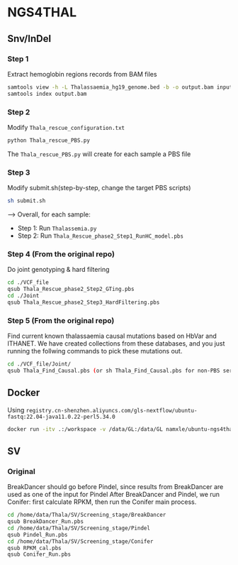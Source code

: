# NGS4THAL

## Snv/InDel

### Step 1

Extract hemoglobin regions records from BAM files

```bash
samtools view -h -L Thalassaemia_hg19_genome.bed -b -o output.bam input.bam
samtools index output.bam
```

### Step 2

Modify `Thala_rescue_configuration.txt`

```bash
python Thala_rescue_PBS.py
```

The `Thala_rescue_PBS.py` will create for each sample a PBS file

### Step 3

Modify submit.sh(step-by-step, change the target PBS scripts)

```bash
sh submit.sh
```

--> Overall, for each sample:

- Step 1: Run `Thalassemia.py`
- Step 2: Run `Thala_Rescue_phase2_Step1_RunHC_model.pbs`

### Step 4 (From the original repo)

Do joint genotyping & hard filtering

```bash
cd ./VCF_file
qsub Thala_Rescue_phase2_Step2_GTing.pbs
cd ./Joint
qsub Thala_Rescue_phase2_Step3_HardFiltering.pbs
```

### Step 5 (From the original repo)

Find current known thalassaemia causal mutations based on HbVar and ITHANET. We have created collections from these databases, and you just running the follwing commands to pick these mutations out.

```bash
cd ./VCF_file/Joint/
qsub Thala_Find_Causal.pbs (or sh Thala_Find_Causal.pbs for non-PBS servers)
```

## Docker

Using `registry.cn-shenzhen.aliyuncs.com/gls-nextflow/ubuntu-fastq:22.04-java11.0.22-perl5.34.0`

```bash
docker run -itv .:/workspace -v /data/GL:/data/GL namxle/ubuntu-ngs4thal:22.04 bash
```

## SV

### Original

BreakDancer should go before Pindel, since results from BreakDancer are used as one of the input for Pindel
After BreakDancer and Pindel, we run Conifer: first calculate RPKM, then run the Conifer main process.

```bash
cd /home/data/Thala/SV/Screening_stage/BreakDancer
qsub BreakDancer_Run.pbs
cd /home/data/Thala/SV/Screening_stage/Pindel
qsub Pindel_Run.pbs
cd /home/data/Thala/SV/Screening_stage/Conifer
qsub RPKM_cal.pbs
qsub Conifer_Run.pbs
```
